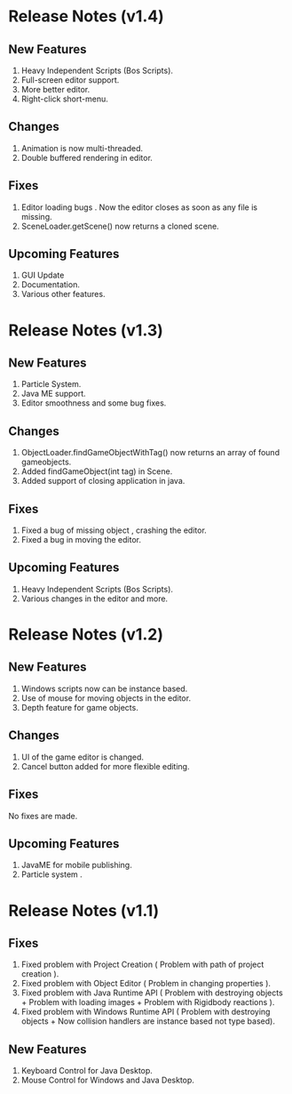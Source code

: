 # Release Notes (v1.4)

## New Features

1. Heavy Independent Scripts (Bos Scripts).
2. Full-screen editor support.
3. More better editor.
4. Right-click short-menu.

## Changes

1. Animation is now multi-threaded.
2. Double buffered rendering in editor.

## Fixes

1. Editor loading bugs . Now the editor closes as soon as any file is missing.
2. SceneLoader.getScene() now returns a cloned scene.

## Upcoming Features

1. GUI Update
2. Documentation.
3. Various other features.

# Release Notes (v1.3)

## New Features

1. Particle System.
2. Java ME support.
3. Editor smoothness and some bug fixes.

## Changes

1. ObjectLoader.findGameObjectWithTag() now returns an array of found gameobjects.
2. Added findGameObject(int tag) in Scene.
3. Added support of closing application in java.

## Fixes

1. Fixed a bug of missing object , crashing the editor.
2. Fixed a bug in moving the editor.

## Upcoming Features

1. Heavy Independent Scripts (Bos Scripts).
2. Various changes in the editor and more.

# Release Notes (v1.2)

## New Features

1. Windows scripts now can be instance based.
2. Use of mouse for moving objects in the editor.
3. Depth feature for game objects.

## Changes

1. UI of the game editor is changed.
2. Cancel button added for more flexible editing.

## Fixes

No fixes are made.

## Upcoming Features

1. JavaME for mobile publishing.
2. Particle system .

# Release Notes (v1.1)

## Fixes

1. Fixed problem with Project Creation ( Problem with path of project creation ).
2. Fixed problem with Object Editor ( Problem in changing properties ).
3. Fixed problem with Java Runtime API ( Problem with destroying objects + Problem with loading images + Problem with Rigidbody reactions ).
4. Fixed problem with Windows Runtime API ( Problem with destroying objects + Now collision handlers are instance based not type based).

## New Features

1. Keyboard Control for Java Desktop.
2. Mouse Control for Windows and Java Desktop.


